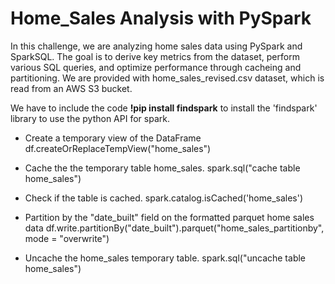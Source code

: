# Home_Sales Analysis with PySpark

In this challenge, we are analyzing home sales data using PySpark and SparkSQL. The goal is to derive key metrics from the dataset, perform various SQL queries, and optimize performance through cacheing and partitioning.
We are provided with home_sales_revised.csv dataset, which is read from an AWS S3 bucket.

We have to include the code **!pip install findspark** to install the 'findspark' library to use the python API for spark.

* Create a temporary view of the DataFrame
  df.createOrReplaceTempView("home_sales")
  
* Cache the the temporary table home_sales.
  spark.sql("cache table home_sales")
  
* Check if the table is cached.
  spark.catalog.isCached('home_sales')
  
* Partition by the "date_built" field on the formatted parquet home sales data
  df.write.partitionBy("date_built").parquet("home_sales_partitionby", mode = "overwrite")

* Uncache the home_sales temporary table.
  spark.sql("uncache table home_sales")
  

